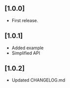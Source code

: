 ## [1.0.0]

* First release.

## [1.0.1]

* Added example 
* Simplified API

## [1.0.2]

* Updated CHANGELOG.md
